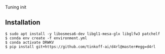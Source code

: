 Tuning init

## Installation

```console
$ sudo apt install -y libosmesa6-dev libgl1-mesa-glx libglfw3 patchelf
$ conda env create -f environment.yml
$ conda activate DRWKV
$ pip install git+https://github.com/tinkoff-ai/d4rl@master#egg=d4rl
```